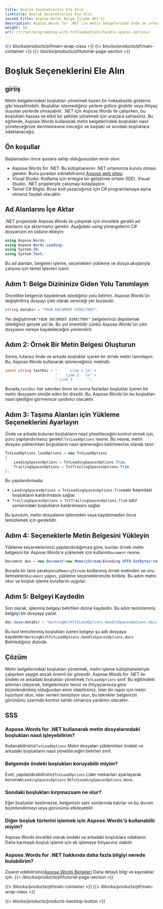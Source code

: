 ```yaml
---
title: Boşluk Seçeneklerini Ele Alın
linktitle: Boşluk Seçeneklerini Ele Alın
second_title: Aspose.Words Belge İşleme API'si
description: Aspose.Words for .NET ile metin belgelerinde önde ve arkada boşlukların nasıl işleneceğini öğrenin. Bu eğitim, metin biçimlendirmesini temizlemeye yönelik bir kılavuz sağlar.
weight: 10
url: /tr/net/programming-with-txtloadoptions/handle-spaces-options/
---
```


{{< blocks/products/pf/main-wrap-class >}}
{{< blocks/products/pf/main-container >}}
{{< blocks/products/pf/tutorial-page-section >}}

# Boşluk Seçeneklerini Ele Alın

## giriiş

Metin belgelerindeki boşlukları yönetmek bazen bir hokkabazlık gösterisi gibi hissettirebilir. Boşluklar istemediğiniz yerlere gizlice girebilir veya ihtiyaç duyulan yerlerde olmayabilir. .NET için Aspose.Words ile çalışırken, bu boşlukları hassas ve etkili bir şekilde yönetmek için araçlara sahipsiniz. Bu eğitimde, Aspose.Words kullanarak metin belgelerindeki boşlukları nasıl yöneteceğinize derinlemesine ineceğiz ve baştaki ve sondaki boşluklara odaklanacağız.

## Ön koşullar

Başlamadan önce şunlara sahip olduğunuzdan emin olun:

-  Aspose.Words for .NET: Bu kütüphanenin .NET ortamınıza kurulu olması gerekir. Bunu şuradan edinebilirsiniz:[Aspose web sitesi](https://releases.aspose.com/words/net/).
- Visual Studio: Kodlama için entegre bir geliştirme ortamı (IDE). Visual Studio, .NET projeleriyle çalışmayı kolaylaştırır.
- Temel C# Bilgisi: Biraz kod yazacağımız için C# programlamaya aşina olmanız faydalı olacaktır.

## Ad Alanlarını İçe Aktar

.NET projenizde Aspose.Words ile çalışmak için öncelikle gerekli ad alanlarını içe aktarmanız gerekir. Aşağıdaki using yönergelerini C# dosyanızın en üstüne ekleyin:

```csharp
using Aspose.Words;
using Aspose.Words.Loading;
using System.IO;
using System.Text;
```

Bu ad alanları, belgeleri işleme, seçenekleri yükleme ve dosya akışlarıyla çalışma için temel işlevleri içerir.

## Adım 1: Belge Dizininize Giden Yolu Tanımlayın

Öncelikle belgenizi kaydetmek istediğiniz yolu belirtin. Aspose.Words'ün değiştirilmiş dosyayı çıktı olarak vereceği yer burasıdır.

```csharp
string dataDir = "YOUR DOCUMENT DIRECTORY";
```

 Yer değiştirmek`"YOUR DOCUMENT DIRECTORY"` belgelerinizi depolamak istediğiniz gerçek yol ile. Bu yol önemlidir çünkü Aspose.Words'ün çıktı dosyasını nereye kaydedeceğini yönlendirir.

## Adım 2: Örnek Bir Metin Belgesi Oluşturun

Sonra, tutarsız önde ve arkada boşluklar içeren bir örnek metin tanımlayın. Bu, Aspose.Words kullanarak işleneceğimiz metindir.

```csharp
const string textDoc = "      Line 1 \n" +
                       "    Line 2   \n" +
                       " Line 3       ";
```

 Burada,`textDoc` her satırdan önce ve sonra fazladan boşluklar içeren bir metin dosyasını simüle eden bir dizedir. Bu, Aspose.Words'ün bu boşlukları nasıl işlediğini görmemize yardımcı olacaktır.

## Adım 3: Taşıma Alanları için Yükleme Seçeneklerini Ayarlayın

 Önde ve arkada bulunan boşlukların nasıl yönetileceğini kontrol etmek için, şunu yapılandırmanız gerekir:`TxtLoadOptions` nesne. Bu nesne, metin dosyası yüklenirken boşlukların nasıl işleneceğini belirtmenize olanak tanır.

```csharp
TxtLoadOptions loadOptions = new TxtLoadOptions
{
    LeadingSpacesOptions = TxtLeadingSpacesOptions.Trim,
    TrailingSpacesOptions = TxtTrailingSpacesOptions.Trim
};
```

Bu yapılandırmada:
- `LeadingSpacesOptions = TxtLeadingSpacesOptions.Trim`satır başındaki boşlukların kaldırılmasını sağlar.
- `TrailingSpacesOptions = TxtTrailingSpacesOptions.Trim` satır sonlarındaki boşlukların kaldırılmasını sağlar.

Bu kurulum, metin dosyalarını işlemeden veya kaydetmeden önce temizlemek için gereklidir.

## Adım 4: Seçeneklerle Metin Belgesini Yükleyin

 Yükleme seçeneklerimizi yapılandırdığımıza göre, bunları örnek metin belgesini bir Aspose.Words'e yüklemek için kullanın`Document` nesne.

```csharp
Document doc = new Document(new MemoryStream(Encoding.UTF8.GetBytes(textDoc)), loadOptions);
```

 Burada bir tane yaratıyoruz`MemoryStream` kodlanmış örnek metinden ve onu iletmekten`Document` yapıcı, yükleme seçeneklerimizle birlikte. Bu adım metni okur ve boşluk işleme kurallarını uygular.

## Adım 5: Belgeyi Kaydedin

Son olarak, işlenmiş belgeyi belirtilen dizine kaydedin. Bu adım temizlenmiş belgeyi bir dosyaya yazar.

```csharp
doc.Save(dataDir + "WorkingWithTxtLoadOptions.HandleSpacesOptions.docx");
```

 Bu kod temizlenmiş boşlukları içeren belgeyi şu adlı dosyaya kaydeder:`WorkingWithTxtLoadOptions.HandleSpacesOptions.docx` Belirlediğiniz dizinde.

## Çözüm

Metin belgelerindeki boşlukları yönetmek, metin işleme kütüphaneleriyle çalışırken yaygın ancak önemli bir görevdir. Aspose.Words for .NET ile öndeki ve arkadaki boşlukları yönetmek,`TxtLoadOptions` sınıf. Bu eğitimdeki adımları izleyerek, belgelerinizin temiz ve ihtiyaçlarınıza göre biçimlendirilmiş olduğundan emin olabilirsiniz. İster bir rapor için metin hazırlıyor olun, ister verileri temizliyor olun, bu teknikler belgenizin görünümü üzerinde kontrol sahibi olmanıza yardımcı olacaktır.

## SSS

### Aspose.Words for .NET kullanarak metin dosyalarındaki boşlukları nasıl işleyebilirim?  
 Kullanabilirsiniz`TxtLoadOptions` Metin dosyaları yüklenirken öndeki ve arkadaki boşlukların nasıl yönetileceğini belirten sınıf.

### Belgemde öndeki boşlukları koruyabilir miyim?  
 Evet, yapılandırabilirsiniz`TxtLoadOptions` Lider mekanları ayarlayarak korumak`LeadingSpacesOptions` ile`TxtLeadingSpacesOptions.None`.

### Sondaki boşlukları kırpmazsam ne olur?  
Eğer boşluklar kesilmezse, belgenizin satır sonlarında kalırlar ve bu durum biçimlendirmeyi veya görünümü etkileyebilir.

### Diğer boşluk türlerini işlemek için Aspose.Words'ü kullanabilir miyim?  
Aspose.Words öncelikli olarak öndeki ve arkadaki boşluklara odaklanır. Daha karmaşık boşluk işleme için ek işlemeye ihtiyacınız olabilir.

### Aspose.Words for .NET hakkında daha fazla bilgiyi nerede bulabilirim?  
 Ziyaret edebilirsiniz[Aspose.Words Belgeleri](https://reference.aspose.com/words/net/) Daha detaylı bilgi ve kaynaklar için.
{{< /blocks/products/pf/tutorial-page-section >}}

{{< /blocks/products/pf/main-container >}}
{{< /blocks/products/pf/main-wrap-class >}}

{{< blocks/products/products-backtop-button >}}
